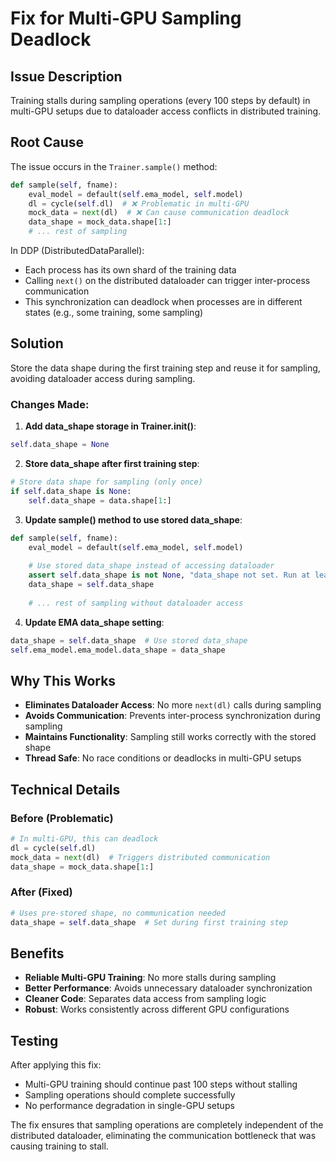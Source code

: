 # Fix for Multi-GPU Sampling Deadlock

## Issue Description

Training stalls during sampling operations (every 100 steps by default) in multi-GPU setups due to dataloader access conflicts in distributed training.

## Root Cause

The issue occurs in the `Trainer.sample()` method:

```python
def sample(self, fname):
    eval_model = default(self.ema_model, self.model)
    dl = cycle(self.dl)  # ❌ Problematic in multi-GPU
    mock_data = next(dl)  # ❌ Can cause communication deadlock
    data_shape = mock_data.shape[1:]
    # ... rest of sampling
```

In DDP (DistributedDataParallel):
- Each process has its own shard of the training data
- Calling `next()` on the distributed dataloader can trigger inter-process communication
- This synchronization can deadlock when processes are in different states (e.g., some training, some sampling)

## Solution

Store the data shape during the first training step and reuse it for sampling, avoiding dataloader access during sampling.

### Changes Made:

1. **Add data_shape storage in Trainer.__init__()**:
```python
self.data_shape = None
```

2. **Store data_shape after first training step**:
```python
# Store data shape for sampling (only once)
if self.data_shape is None:
    self.data_shape = data.shape[1:]
```

3. **Update sample() method to use stored data_shape**:
```python
def sample(self, fname):
    eval_model = default(self.ema_model, self.model)
    
    # Use stored data_shape instead of accessing dataloader
    assert self.data_shape is not None, "data_shape not set. Run at least one training step first."
    data_shape = self.data_shape
    
    # ... rest of sampling without dataloader access
```

4. **Update EMA data_shape setting**:
```python
data_shape = self.data_shape  # Use stored data_shape
self.ema_model.ema_model.data_shape = data_shape
```

## Why This Works

- **Eliminates Dataloader Access**: No more `next(dl)` calls during sampling
- **Avoids Communication**: Prevents inter-process synchronization during sampling
- **Maintains Functionality**: Sampling still works correctly with the stored shape
- **Thread Safe**: No race conditions or deadlocks in multi-GPU setups

## Technical Details

### Before (Problematic)
```python
# In multi-GPU, this can deadlock
dl = cycle(self.dl)
mock_data = next(dl)  # Triggers distributed communication
data_shape = mock_data.shape[1:]
```

### After (Fixed)
```python
# Uses pre-stored shape, no communication needed
data_shape = self.data_shape  # Set during first training step
```

## Benefits

- **Reliable Multi-GPU Training**: No more stalls during sampling
- **Better Performance**: Avoids unnecessary dataloader synchronization
- **Cleaner Code**: Separates data access from sampling logic
- **Robust**: Works consistently across different GPU configurations

## Testing

After applying this fix:
- Multi-GPU training should continue past 100 steps without stalling
- Sampling operations should complete successfully
- No performance degradation in single-GPU setups

The fix ensures that sampling operations are completely independent of the distributed dataloader, eliminating the communication bottleneck that was causing training to stall.
